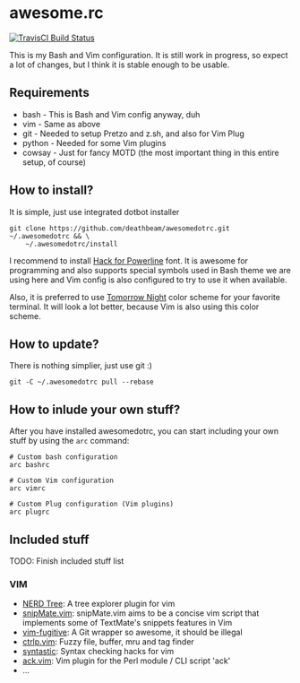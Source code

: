 # awesome.rc
[![TravisCI Build Status](https://api.travis-ci.org/deathbeam/awesomedotrc.svg?branch=master)](https://travis-ci.org/deathbeam/awesomedotrc)

This is my Bash and Vim configuration. It is still work in progress, so expect a lot of changes, but I think it is stable enough to be usable.

## Requirements

* bash - This is Bash and Vim config anyway, duh
* vim - Same as above
* git - Needed to setup Pretzo and z.sh, and also for Vim Plug
* python - Needed for some Vim plugins
* cowsay - Just for fancy MOTD (the most important thing in this entire setup, of course)

## How to install?

It is simple, just use integrated dotbot installer

```shell
git clone https://github.com/deathbeam/awesomedotrc.git ~/.awesomedotrc && \
    ~/.awesomedotrc/install
```

I recommend to install [Hack for Powerline](https://github.com/powerline/fonts/tree/master/Hack) font. It is awesome for programming and also supports special symbols used in Bash theme we are using here and Vim config is also configured to try to use it when available.

Also, it is preferred to use [Tomorrow Night](https://github.com/chriskempson/tomorrow-theme) color scheme for your favorite terminal. It will look a lot better, because Vim is also using this color scheme.

## How to update?

There is nothing simplier, just use git :)

```shell
git -C ~/.awesomedotrc pull --rebase
```

## How to inlude your own stuff?

After you have installed awesomedotrc, you can start including your own stuff by using the `arc` command:

```shell
# Custom bash configuration
arc bashrc

# Custom Vim configuration
arc vimrc

# Custom Plug configuration (Vim plugins)
arc plugrc
```

## Included stuff
TODO: Finish included stuff list

### VIM
 * [NERD Tree](https://github.com/scrooloose/nerdtree): A tree explorer plugin for vim
 * [snipMate.vim](https://github.com/garbas/vim-snipmate): snipMate.vim aims to be a concise vim script that implements some of TextMate's snippets features in Vim
 * [vim-fugitive](https://github.com/tpope/vim-fugitive): A Git wrapper so awesome, it should be illegal
 * [ctrlp.vim](https://github.com/ctrlpvim/ctrlp.vim): Fuzzy file, buffer, mru and tag finder
 * [syntastic](https://github.com/scrooloose/syntastic): Syntax checking hacks for vim
 * [ack.vim](https://github.com/mileszs/ack.vim): Vim plugin for the Perl module / CLI script 'ack'
 * ...
